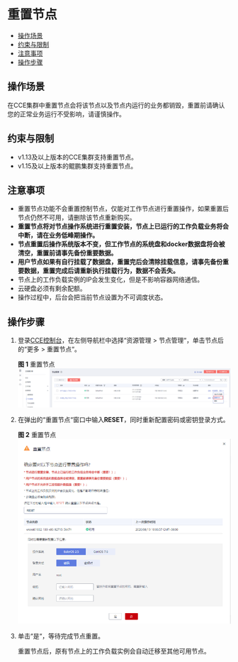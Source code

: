 # 重置节点<a name="cce_01_0003"></a>

-   [操作场景](#section87051629113714)
-   [约束与限制](#section0339185914138)
-   [注意事项](#section83421713122615)
-   [操作步骤](#section144215001311)

## 操作场景<a name="section87051629113714"></a>

在CCE集群中重置节点会将该节点以及节点内运行的业务都销毁，重置前请确认您的正常业务运行不受影响，请谨慎操作。

## 约束与限制<a name="section0339185914138"></a>

-   v1.13及以上版本的CCE集群支持重置节点。
-   v1.15及以上版本的鲲鹏集群支持重置节点。

## 注意事项<a name="section83421713122615"></a>

-   重置节点功能不会重置控制节点，仅能对工作节点进行重置操作，如果重置后节点仍然不可用，请删除该节点重新购买。
-   **重置节点将对节点操作系统进行重置安装，节点上已运行的工作负载业务将会中断，请在业务低峰期操作。**
-   **节点重置后操作系统版本不变，但工作节点的系统盘和docker数据盘将会被清空，重置前请事先备份重要数据。**
-   **用户节点如果有自行挂载了数据盘，重置完后会清除挂载信息，请事先备份重要数据，重置完成后请重新执行挂载行为，数据不会丢失。**
-   节点上的工作负载实例的IP会发生变化，但是不影响容器网络通信。
-   云硬盘必须有剩余配额。
-   操作过程中，后台会把当前节点设置为不可调度状态。

## 操作步骤<a name="section144215001311"></a>

1.  登录[CCE控制台](https://console.huaweicloud.com/cce2.0/?utm_source=helpcenter)，在左侧导航栏中选择“资源管理 \> 节点管理“，单击节点后的“更多 \> 重置节点“。

    **图 1**  重置节点<a name="fig11430133319362"></a>  
    ![](figures/重置节点.png "重置节点")

2.  在弹出的“重置节点“窗口中输入**RESET**，同时重新配置密码或密钥登录方式。

    **图 2**  重置节点<a name="fig114542172619"></a>  
    ![](figures/重置节点-12.png "重置节点-12")

3.  单击“是“，等待完成节点重置。

    重置节点后，原有节点上的工作负载实例会自动迁移至其他可用节点。


